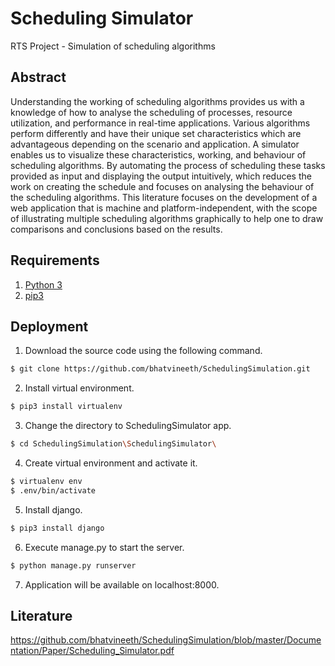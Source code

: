 # Scheduling Simulator
RTS Project - Simulation of scheduling algorithms

## Abstract
Understanding the working of scheduling algorithms provides us with a knowledge of how to analyse the scheduling of processes, resource utilization, and performance in real-time applications. Various algorithms perform differently and have their unique set characteristics which are advantageous depending on the scenario and application. A simulator enables us to visualize these characteristics, working, and behaviour of scheduling algorithms. By automating the process of scheduling these tasks provided as input and displaying the output intuitively, which reduces the work on creating the schedule and focuses on analysing the behaviour of the scheduling algorithms. This literature focuses on the development of a web application that is machine and platform-independent, with the scope of illustrating multiple scheduling algorithms graphically to help one to draw comparisons and conclusions based on the results.

## Requirements
1. [Python 3](https://www.python.org/downloads/)
2. [pip3](https://pip.pypa.io/en/stable/)

## Deployment

1. Download the source code using the following command.
```bash
$ git clone https://github.com/bhatvineeth/SchedulingSimulation.git
```
2. Install virtual environment.
```bash
$ pip3 install virtualenv
```
3. Change the directory to SchedulingSimulator app.
```bash
$ cd SchedulingSimulation\SchedulingSimulator\
```
4. Create virtual environment and activate it.
```bash
$ virtualenv env
$ .env/bin/activate
```
5. Install django.
```bash
$ pip3 install django
```
6. Execute manage.py to start the server.
```bash
$ python manage.py runserver
```
7. Application will be available on localhost:8000.

## Literature
https://github.com/bhatvineeth/SchedulingSimulation/blob/master/Documentation/Paper/Scheduling_Simulator.pdf
